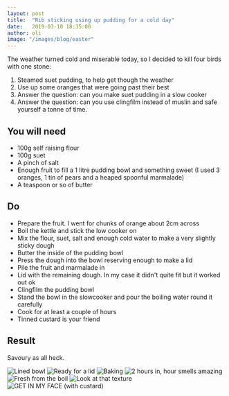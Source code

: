 ```yaml
---
layout: post
title:  "Rib sticking using up pudding for a cold day"
date:   2019-03-10 18:35:00
author: oli
image: "/images/blog/easter"
---
```


The weather turned cold and miserable today, so I decided to kill four birds with one stone:

1. Steamed suet pudding, to help get though the weather
2. Use up some oranges that were going past their best
3. Answer the question: can you make suet pudding in a slow cooker
4. Answer the question: can you use clingfilm instead of muslin and safe yourself a tonne of time.



## You will need

* 100g self raising flour
* 100g suet
* A pinch of salt
* Enough fruit to fill a 1 litre pudding bowl and something sweet (I used 3 oranges, 1 tin of pears and a heaped spoonful marmalade)
* A teaspoon or so of butter


## Do

* Prepare the fruit.  I went for chunks of orange about 2cm across
* Boil the kettle and stick the low cooker on
* Mix the flour, suet, salt and enough cold water to make a very slightly sticky dough
* Butter the inside of the pudding bowl
* Press the dough into the bowl reserving enough to make a lid
* Pile the fruit and marmalade in
* Lid with the remaining dough.  In my case it didn't quite fit but it worked out ok
* Clingfilm the pudding bowl 
* Stand the bowl in the slowcooker and pour the boiling water round it carefully
* Cook for at least a couple of hours
* Tinned custard is your friend


## Result

Savoury as all heck.  

![Lined bowl](/images/blog/rib-sticking-use-up-pudding/rib-sticking-use-up-pudding-1.jpg)
![Ready for a lid](/images/blog/rib-sticking-use-up-pudding/rib-sticking-use-up-pudding-2.jpg)
![Baking](/images/blog/rib-sticking-use-up-pudding/rib-sticking-use-up-pudding-3.jpg)
![2 hours in, hour smells amazing](/images/blog/rib-sticking-use-up-pudding/rib-sticking-use-up-pudding-4.jpg)
![Fresh from the boil](/images/blog/rib-sticking-use-up-pudding/rib-sticking-use-up-pudding-5.jpg)
![Look at that texture](/images/blog/rib-sticking-use-up-pudding/rib-sticking-use-up-pudding-6.jpg)
![GET IN MY FACE (with custard)](/images/blog/rib-sticking-use-up-pudding/rib-sticking-use-up-pudding-7.jpg)
